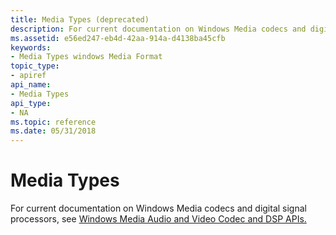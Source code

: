 ```yaml
---
title: Media Types (deprecated)
description: For current documentation on Windows Media codecs and digital signal processors, see Windows Media Audio and Video Codec and DSP APIs. | Media Types
ms.assetid: e56ed247-eb4d-42aa-914a-d4138ba45cfb
keywords:
- Media Types windows Media Format
topic_type:
- apiref
api_name:
- Media Types
api_type:
- NA
ms.topic: reference
ms.date: 05/31/2018
---
```


# Media Types

For current documentation on Windows Media codecs and digital signal processors, see [Windows Media Audio and Video Codec and DSP APIs.](/previous-versions//dd464626(v=vs.85))

 

 
